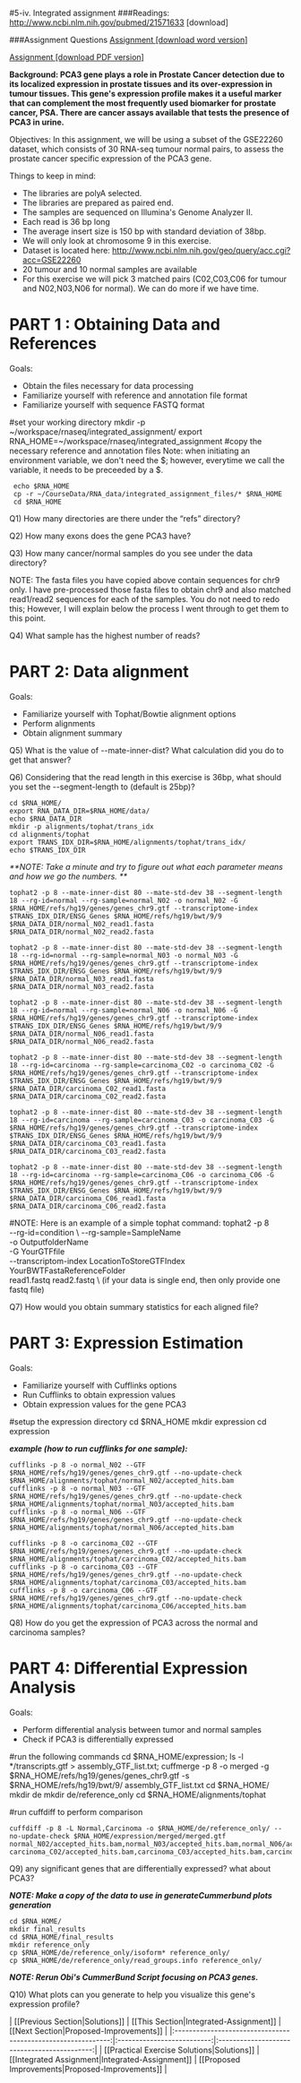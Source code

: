 #5-iv. Integrated assignment
###Readings:
http://www.ncbi.nlm.nih.gov/pubmed/21571633 [download] 


###Assignment Questions
[Assignment [download word version]](https://raw.githubusercontent.com/wiki/griffithlab/rnaseq_tutorial/LectureFiles/cbw-cshl-nygc/2015/assignment_questions_only.doc)

[Assignment [download PDF version]](https://raw.githubusercontent.com/wiki/griffithlab/rnaseq_tutorial/LectureFiles/cbw-cshl-nygc/2015/assignment_questions_only.pdf)


**Background: PCA3 gene plays a role in Prostate Cancer detection due to its localized expression in prostate tissues and its over-expression in tumour tissues. This gene's expression profile makes it a useful marker that can complement the most frequently used biomarker for prostate cancer, PSA.  There are cancer assays available that tests the presence of PCA3 in urine.** 

Objectives: In this assignment, we will be using a subset of the GSE22260 dataset, which consists of 30 RNA-seq tumour normal pairs, to assess the prostate cancer specific expression of the PCA3 gene. 

Things to keep in mind:

- The libraries are polyA selected.
- The libraries are prepared as paired end.
- The samples are sequenced on Illumina's Genome Analyzer II.
- Each read is 36 bp long
- The average insert size is 150 bp with standard deviation of 38bp.
- We will only look at chromosome 9 in this exercise. 
- Dataset is located here: http://www.ncbi.nlm.nih.gov/geo/query/acc.cgi?acc=GSE22260
- 20 tumour and 10 normal samples are available
- For this exercise we will pick 3 matched pairs (C02,C03,C06 for tumour and N02,N03,N06 for normal). We can do more if we have time.

# PART 1 : Obtaining Data and References

Goals:
- Obtain the files necessary for data processing
- Familiarize yourself with reference and annotation file format
- Familiarize yourself with sequence FASTQ format

#set your working directory
      mkdir -p ~/workspace/rnaseq/integrated_assignment/
      export RNA_HOME=~/workspace/rnaseq/integrated_assignment
#copy the necessary reference and annotation files
Note: when initiating an environment variable, we don't need the $; however, everytime we call the variable, it needs to be preceeded by a $.

     echo $RNA_HOME
     cp -r ~/CourseData/RNA_data/integrated_assignment_files/* $RNA_HOME
     cd $RNA_HOME


Q1) How many directories are there under the “refs” directory? 


Q2)  How many exons does the gene PCA3 have?


Q3) How many cancer/normal samples do you see under the data directory?

NOTE: The fasta files you have copied above contain sequences for chr9 only. I have pre-processed those fasta files to obtain chr9 and also matched read1/read2 sequences for each of the samples. You do not need to redo this; However, I will explain below the process I went through to get them to this point.

Q4) What sample has the highest number of reads?


# PART 2: Data alignment

Goals:
- Familiarize yourself with Tophat/Bowtie alignment options
- Perform alignments
- Obtain alignment summary

Q5) What is the value of --mate-inner-dist? What calculation did you do to get that answer?


Q6) Considering that the read length in this exercise is 36bp, what should you set the --segment-length to (default is 25bp)?

    cd $RNA_HOME/
    export RNA_DATA_DIR=$RNA_HOME/data/
    echo $RNA_DATA_DIR
    mkdir -p alignments/tophat/trans_idx
    cd alignments/tophat
    export TRANS_IDX_DIR=$RNA_HOME/alignments/tophat/trans_idx/
    echo $TRANS_IDX_DIR

_**NOTE: Take a minute and try to figure out what each parameter means and how we go the numbers. **_

    tophat2 -p 8 --mate-inner-dist 80 --mate-std-dev 38 --segment-length 18 --rg-id=normal --rg-sample=normal_N02 -o normal_N02 -G $RNA_HOME/refs/hg19/genes/genes_chr9.gtf --transcriptome-index $TRANS_IDX_DIR/ENSG_Genes $RNA_HOME/refs/hg19/bwt/9/9 $RNA_DATA_DIR/normal_N02_read1.fasta $RNA_DATA_DIR/normal_N02_read2.fasta

    tophat2 -p 8 --mate-inner-dist 80 --mate-std-dev 38 --segment-length 18 --rg-id=normal --rg-sample=normal_N03 -o normal_N03 -G $RNA_HOME/refs/hg19/genes/genes_chr9.gtf --transcriptome-index $TRANS_IDX_DIR/ENSG_Genes $RNA_HOME/refs/hg19/bwt/9/9 $RNA_DATA_DIR/normal_N03_read1.fasta $RNA_DATA_DIR/normal_N03_read2.fasta

    tophat2 -p 8 --mate-inner-dist 80 --mate-std-dev 38 --segment-length 18 --rg-id=normal --rg-sample=normal_N06 -o normal_N06 -G $RNA_HOME/refs/hg19/genes/genes_chr9.gtf --transcriptome-index $TRANS_IDX_DIR/ENSG_Genes $RNA_HOME/refs/hg19/bwt/9/9 $RNA_DATA_DIR/normal_N06_read1.fasta $RNA_DATA_DIR/normal_N06_read2.fasta

    tophat2 -p 8 --mate-inner-dist 80 --mate-std-dev 38 --segment-length 18 --rg-id=carcinoma --rg-sample=carcinoma_C02 -o carcinoma_C02 -G $RNA_HOME/refs/hg19/genes/genes_chr9.gtf --transcriptome-index $TRANS_IDX_DIR/ENSG_Genes $RNA_HOME/refs/hg19/bwt/9/9 $RNA_DATA_DIR/carcinoma_C02_read1.fasta $RNA_DATA_DIR/carcinoma_C02_read2.fasta

    tophat2 -p 8 --mate-inner-dist 80 --mate-std-dev 38 --segment-length 18 --rg-id=carcinoma --rg-sample=carcinoma_C03 -o carcinoma_C03 -G $RNA_HOME/refs/hg19/genes/genes_chr9.gtf --transcriptome-index $TRANS_IDX_DIR/ENSG_Genes $RNA_HOME/refs/hg19/bwt/9/9 $RNA_DATA_DIR/carcinoma_C03_read1.fasta $RNA_DATA_DIR/carcinoma_C03_read2.fasta

    tophat2 -p 8 --mate-inner-dist 80 --mate-std-dev 38 --segment-length 18 --rg-id=carcinoma --rg-sample=carcinoma_C06 -o carcinoma_C06 -G $RNA_HOME/refs/hg19/genes/genes_chr9.gtf --transcriptome-index $TRANS_IDX_DIR/ENSG_Genes $RNA_HOME/refs/hg19/bwt/9/9 $RNA_DATA_DIR/carcinoma_C06_read1.fasta $RNA_DATA_DIR/carcinoma_C06_read2.fasta

#NOTE: Here is an example of a simple tophat command:
    tophat2 -p 8 \
    --rg-id=condition \ 
    --rg-sample=SampleName \
    -o OutputfolderName \
    -G YourGTFfile \
    --transcriptom-index LocationToStoreGTFIndex \
    YourBWTFastaReferenceFolder \
    read1.fastq read2.fastq \ (if your data is single end, then only provide one fastq file)


Q7) How would you obtain summary statistics for each aligned file?

# PART 3: Expression Estimation

Goals:
- Familiarize yourself with Cufflinks options
- Run Cufflinks to obtain expression values
- Obtain expression values for the gene PCA3
    
#setup the expression directory
    cd $RNA_HOME
    mkdir expression
    cd expression

_**example (how to run cufflinks for one sample):**_

    cufflinks -p 8 -o normal_N02 --GTF $RNA_HOME/refs/hg19/genes/genes_chr9.gtf --no-update-check $RNA_HOME/alignments/tophat/normal_N02/accepted_hits.bam 
    cufflinks -p 8 -o normal_N03 --GTF $RNA_HOME/refs/hg19/genes/genes_chr9.gtf --no-update-check $RNA_HOME/alignments/tophat/normal_N03/accepted_hits.bam 
    cufflinks -p 8 -o normal_N06 --GTF $RNA_HOME/refs/hg19/genes/genes_chr9.gtf --no-update-check $RNA_HOME/alignments/tophat/normal_N06/accepted_hits.bam 

    cufflinks -p 8 -o carcinoma_C02 --GTF $RNA_HOME/refs/hg19/genes/genes_chr9.gtf --no-update-check $RNA_HOME/alignments/tophat/carcinoma_C02/accepted_hits.bam 
    cufflinks -p 8 -o carcinoma_C03 --GTF $RNA_HOME/refs/hg19/genes/genes_chr9.gtf --no-update-check $RNA_HOME/alignments/tophat/carcinoma_C03/accepted_hits.bam 
    cufflinks -p 8 -o carcinoma_C06 --GTF $RNA_HOME/refs/hg19/genes/genes_chr9.gtf --no-update-check $RNA_HOME/alignments/tophat/carcinoma_C06/accepted_hits.bam 

Q8) How do you get the expression of PCA3 across the normal and carcinoma samples?


# PART 4: Differential Expression Analysis 

Goals:
- Perform differential analysis between tumor and normal samples
- Check if PCA3 is differentially expressed

#run the following commands
      cd $RNA_HOME/expression;
      ls -l */transcripts.gtf > assembly_GTF_list.txt;
      cuffmerge -p 8 -o merged -g $RNA_HOME/refs/hg19/genes/genes_chr9.gtf -s $RNA_HOME/refs/hg19/bwt/9/ assembly_GTF_list.txt
      cd $RNA_HOME/
      mkdir de
      mkdir de/reference_only
      cd $RNA_HOME/alignments/tophat

#run cuffdiff to perform comparison

    cuffdiff -p 8 -L Normal,Carcinoma -o $RNA_HOME/de/reference_only/ --no-update-check $RNA_HOME/expression/merged/merged.gtf normal_N02/accepted_hits.bam,normal_N03/accepted_hits.bam,normal_N06/accepted_hits.bam carcinoma_C02/accepted_hits.bam,carcinoma_C03/accepted_hits.bam,carcinoma_C06/accepted_hits.bam

Q9) any significant genes that are differentially expressed? what about PCA3? 

_**NOTE: Make a copy of the data to use in generateCummerbund plots generation**_

    cd $RNA_HOME/
    mkdir final_results
    cd $RNA_HOME/final_results
    mkdir reference_only
    cp $RNA_HOME/de/reference_only/isoform* reference_only/
    cp $RNA_HOME/de/reference_only/read_groups.info reference_only/

_**NOTE: Rerun Obi's CummerBund Script focusing on PCA3 genes.**_

Q10) What plots can you generate to help you visualize this gene's expression profile?

| [[Previous Section|Solutions]]       | [[This Section|Integrated-Assignment]] | [[Next Section|Proposed-Improvements]]   |
|:------------------------------------------------------------:|:--------------------------:|:-------------------------------------------:|
| [[Practical Exercise Solutions|Solutions]] | [[Integrated Assignment|Integrated-Assignment]]    | [[Proposed Improvements|Proposed-Improvements]] |
